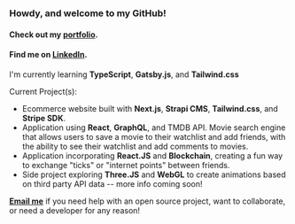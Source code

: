 ### Howdy, and welcome to my GitHub! 

#### Check out my [portfolio](http://trost.dev).
#### Find me on [LinkedIn](https://www.linkedin.com/in/conradtrost/).

I'm currently learning **TypeScript**, **Gatsby.js**, and **Tailwind.css**  

Current Project(s): 
  - Ecommerce website built with **Next.js**, **Strapi CMS**, **Tailwind.css**, and **Stripe SDK**.
  - Application using **React**, **GraphQL**, and TMDB API. Movie search engine that allows users to save a movie to their watchlist and add friends, with the ability to see their watchlist and add comments to movies.
  - Application incorporating **React.JS** and **Blockchain**, creating a fun way to exchange "ticks" or "internet points" between friends.  
  - Side project exploring **Three.JS** and **WebGL** to create animations based on third party API data -- more info coming soon!

[**Email me**](mailto:conrad@trost.dev?subject=[GitHub]) if you need help with an open source project, want to collaborate, or need a developer for any reason!
